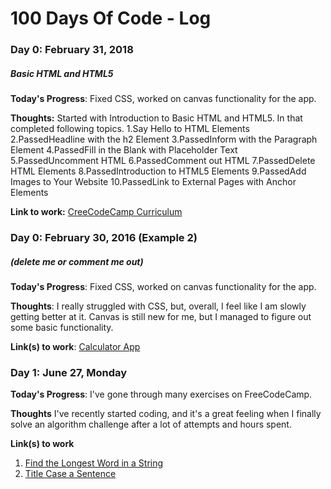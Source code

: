 # 100 Days Of Code - Log

### Day 0: February 31, 2018

##### Basic HTML and HTML5

**Today's Progress**: Fixed CSS, worked on canvas functionality for the app.

**Thoughts:** Started with Introduction to Basic HTML and HTML5. In that completed following topics.
1.Say Hello to HTML Elements
2.PassedHeadline with the h2 Element
3.PassedInform with the Paragraph Element
4.PassedFill in the Blank with Placeholder Text
5.PassedUncomment HTML
6.PassedComment out HTML
7.PassedDelete HTML Elements
8.PassedIntroduction to HTML5 Elements
9.PassedAdd Images to Your Website
10.PassedLink to External Pages with Anchor Elements

**Link to work:** [CreeCodeCamp Curriculum](https://learn.freecodecamp.org/responsive-web-design/basic-html-and-html5/link-to-internal-sections-of-a-page-with-anchor-elements/)

### Day 0: February 30, 2016 (Example 2)

##### (delete me or comment me out)

**Today's Progress**: Fixed CSS, worked on canvas functionality for the app.

**Thoughts**: I really struggled with CSS, but, overall, I feel like I am slowly getting better at it. Canvas is still new for me, but I managed to figure out some basic functionality.

**Link(s) to work**: [Calculator App](http://www.example.com)

### Day 1: June 27, Monday

**Today's Progress**: I've gone through many exercises on FreeCodeCamp.

**Thoughts** I've recently started coding, and it's a great feeling when I finally solve an algorithm challenge after a lot of attempts and hours spent.

**Link(s) to work**

1. [Find the Longest Word in a String](https://www.freecodecamp.com/challenges/find-the-longest-word-in-a-string)
2. [Title Case a Sentence](https://www.freecodecamp.com/challenges/title-case-a-sentence)
